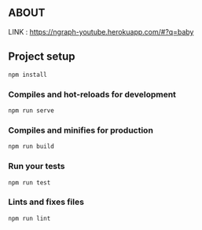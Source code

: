 
## ABOUT

LINK : <a href="https://ngraph-youtube.herokuapp.com/#?q=baby">https://ngraph-youtube.herokuapp.com/#?q=baby</a>

## Project setup

```
npm install
```

### Compiles and hot-reloads for development

```
npm run serve
```

### Compiles and minifies for production

```
npm run build
```

### Run your tests

```
npm run test
```

### Lints and fixes files

```
npm run lint
```

